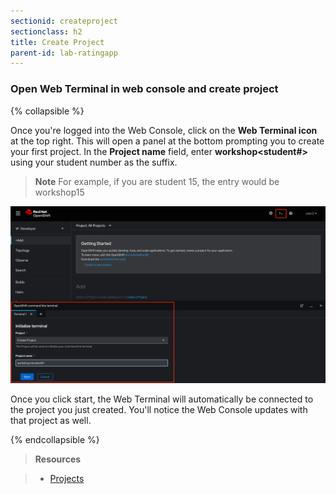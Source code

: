```yaml
---
sectionid: createproject
sectionclass: h2
title: Create Project
parent-id: lab-ratingapp
---
```


### Open Web Terminal in web console and create project

{% collapsible %}

Once you're logged into the Web Console, click on the **Web Terminal icon** at the top right. This will open a panel at the bottom prompting you to create your first project. In the **Project name** field, enter **workshop<student#>** using your student number as the suffix.

> **Note** For example, if you are student 15, the entry would be workshop15

![Web Terminal](media/web-terminal.png)

Once you click start, the Web Terminal will automatically be connected to the project you just created. You'll notice the Web Console updates with that project as well.

{% endcollapsible %}

> **Resources**

> * [Projects](https://docs.openshift.com/container-platform/latest/applications/projects/working-with-projects.html)
